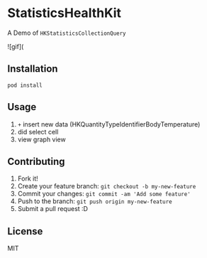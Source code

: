 # StatisticsHealthKit

A Demo of `HKStatisticsCollectionQuery`

![gif](

## Installation

``` console
pod install
```

## Usage

1. `+` insert new data (HKQuantityTypeIdentifierBodyTemperature)
2. did select cell
3. view graph view

## Contributing

1. Fork it!
2. Create your feature branch: `git checkout -b my-new-feature`
3. Commit your changes: `git commit -am 'Add some feature'`
4. Push to the branch: `git push origin my-new-feature`
5. Submit a pull request :D

## License

MIT